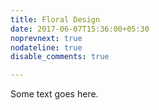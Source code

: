 ```yaml
---
title: Floral Design
date: 2017-06-07T15:36:00+05:30
noprevnext: true
nodateline: true
disable_comments: true

---
```


Some text goes here.
